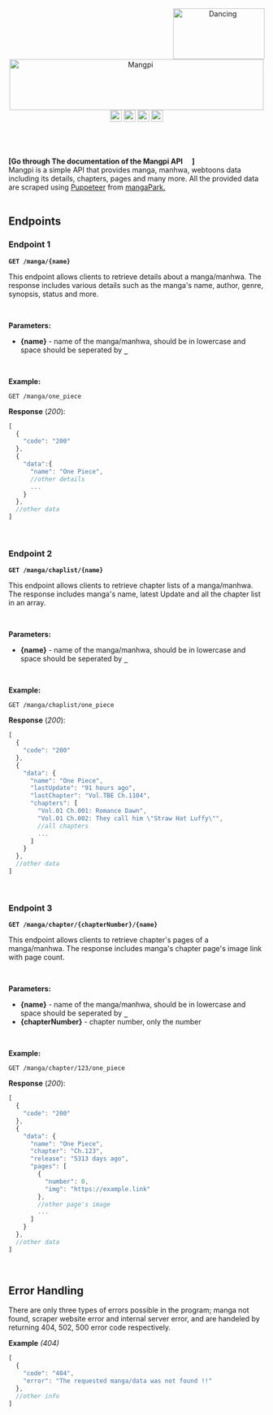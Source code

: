 <div align="center">
  <img src="https://media.giphy.com/media/3NnnS6Q8hVPZC/giphy.gif" alt="Dancing" width="180" height="100" align="right">
    <div align="center">
        <img src="https://media.giphy.com/media/Ej3SUBjzCqhJ1mf0VT/giphy.gif" width="500" height="100" alt="Mangpi"><br>
        <img src="https://img.shields.io/badge/Mangpi_api-blue" height="23">
        <img src="https://img.shields.io/badge/v1.0.0-blue" height="23">
        <img src="https://img.shields.io/badge/manga-scraper-purple" height="23">
        <img src="https://img.shields.io/badge/api-Documentation-blue" height="23">
    </div>
</div>
<br><br><br>


**[Go through The documentation of the Mangpi API <img src="https://img.shields.io/badge/v1.0.0-blue" height="15">]**<br>
Mangpi is a simple API that provides manga, manhwa, webtoons data including its details, chapters, pages and many more. All the provided data are scraped using [Puppeteer](https://github.com/puppeteer/puppeteer) from [mangaPark.](https://mangapark.net)
<br><br>

## Endpoints

### Endpoint 1

**`GET /manga/{name}`**

This endpoint allows clients to retrieve details about a manga/manhwa. The response includes various details such as the manga's name, author, genre, synopsis, status and more.

<br>

**Parameters:**
- **{name}** - name of the manga/manhwa, should be in lowercase and space should be seperated by **` _ `** 

<br>

**Example:**
```
GET /manga/one_piece
```

**Response** (*200*):

```js
[
  {
    "code": "200"
  },
  {
    "data":{
      "name": "One Piece",
      //other details
      ...
    }
  },
  //other data
]
```
<br>

### Endpoint 2

**`GET /manga/chaplist/{name}`**

This endpoint allows clients to retrieve chapter lists of a manga/manhwa. The response includes manga's name, latest Update and all the chapter list in an array.

<br>

**Parameters:**
- **{name}** - name of the manga/manhwa, should be in lowercase and space should be seperated by **` _ `** 

<br>

**Example:**
```
GET /manga/chaplist/one_piece
```

**Response** (*200*):

```js
[
  {
    "code": "200"
  },
  {
    "data": {
      "name": "One Piece",
      "lastUpdate": "91 hours ago",
      "lastChapter": "Vol.TBE Ch.1104",
      "chapters": [
        "Vol.01 Ch.001: Romance Dawn",
        "Vol.01 Ch.002: They call him \"Straw Hat Luffy\"",
        //all chapters
        ...
      ]
    }
  },
  //other data
]
```
<br>

### Endpoint 3

**`GET /manga/chapter/{chapterNumber}/{name}`**

This endpoint allows clients to retrieve chapter's pages of a manga/manhwa. The response includes manga's chapter page's image link with page count.

<br>

**Parameters:**
- **{name}** - name of the manga/manhwa, should be in lowercase and space should be seperated by **` _ `**
- **{chapterNumber}** - chapter number, only the number  

<br>

**Example:**
```
GET /manga/chapter/123/one_piece
```

**Response** (*200*):

```js
[
  {
    "code": "200"
  },
  {
    "data": {
      "name": "One Piece",
      "chapter": "Ch.123",
      "release": "5313 days ago",
      "pages": [
        {
          "number": 0,
          "img": "https://example.link"
        },
        //other page's image
        ...
      ]
    }
  },
  //other data
]
```
<br>

## Error Handling

There are only three types of errors possible in the program; manga not found, scraper website error and internal server error, and are handeled by returning 404, 502, 500 error code respectively. 

**Example** *(404)*
```js
[
  {
    "code": "404",
    "error": "The requested manga/data was not found !!"
  },
  //other info
]
```

